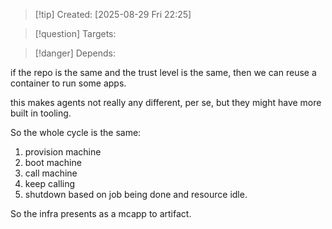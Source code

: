 
>[!tip] Created: [2025-08-29 Fri 22:25]

>[!question] Targets: 

>[!danger] Depends: 

if the repo is the same and the trust level is the same, then we can reuse a container to run some apps.

this makes agents not really any different, per se, but they might have more built in tooling.

So the whole cycle is the same:
1. provision machine
2. boot machine
3. call machine
4. keep calling
5. shutdown based on job being done and resource idle.

So the infra presents as a mcapp to artifact.
